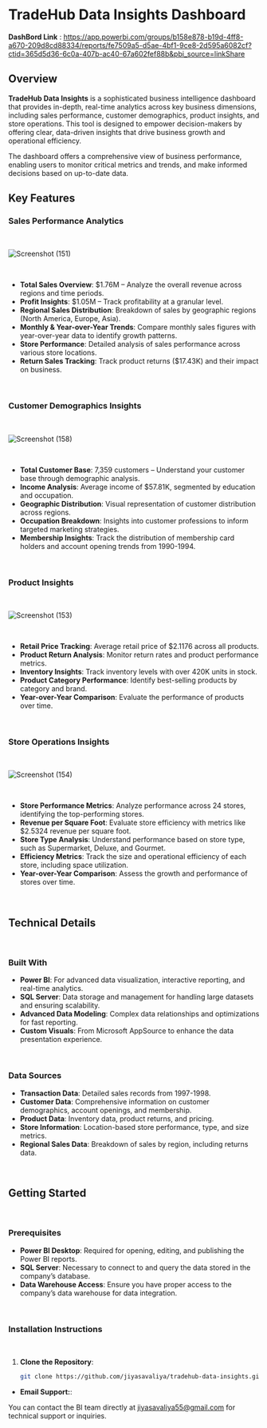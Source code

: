 # TradeHub Data Insights Dashboard

**DashBord Link** : https://app.powerbi.com/groups/b158e878-b19d-4ff8-a670-209d8cd88334/reports/fe7509a5-d5ae-4bf1-9ce8-2d595a6082cf?ctid=365d5d36-6c0a-407b-ac40-67a602fef88b&pbi_source=linkShare


## Overview
**TradeHub Data Insights** is a sophisticated business intelligence dashboard that provides in-depth, real-time analytics across key business dimensions, including sales performance, customer demographics, product insights, and store operations. This tool is designed to empower decision-makers by offering clear, data-driven insights that drive business growth and operational efficiency.

The dashboard offers a comprehensive view of business performance, enabling users to monitor critical metrics and trends, and make informed decisions based on up-to-date data.


## Key Features

### Sales Performance Analytics

<br>

![Screenshot (151)](https://github.com/user-attachments/assets/486fa9f4-96f2-412e-91e8-8a1233c306df)


<br>

- **Total Sales Overview**: $1.76M – Analyze the overall revenue across regions and time periods.
- **Profit Insights**: $1.05M – Track profitability at a granular level.
- **Regional Sales Distribution**: Breakdown of sales by geographic regions (North America, Europe, Asia).
- **Monthly & Year-over-Year Trends**: Compare monthly sales figures with year-over-year data to identify growth patterns.
- **Store Performance**: Detailed analysis of sales performance across various store locations.
- **Return Sales Tracking**: Track product returns ($17.43K) and their impact on business.

<br>

### Customer Demographics Insights

<br>

![Screenshot (158)](https://github.com/user-attachments/assets/966aee33-f970-493c-8ad9-bd34daa7120e)

<br>

- **Total Customer Base**: 7,359 customers – Understand your customer base through demographic analysis.
- **Income Analysis**: Average income of $57.81K, segmented by education and occupation.
- **Geographic Distribution**: Visual representation of customer distribution across regions.
- **Occupation Breakdown**: Insights into customer professions to inform targeted marketing strategies.
- **Membership Insights**: Track the distribution of membership card holders and account opening trends from 1990-1994.

<br>

### Product Insights

<br>

![Screenshot (153)](https://github.com/user-attachments/assets/3194e34f-5d99-41ec-8bec-ce5d9229071a)


<br>

- **Retail Price Tracking**: Average retail price of $2.1176 across all products.
- **Product Return Analysis**: Monitor return rates and product performance metrics.
- **Inventory Insights**: Track inventory levels with over 420K units in stock.
- **Product Category Performance**: Identify best-selling products by category and brand.
- **Year-over-Year Comparison**: Evaluate the performance of products over time.

<br>

### Store Operations Insights

<br>

![Screenshot (154)](https://github.com/user-attachments/assets/ab0dce53-4d08-46ed-9601-9002a6ab65a6)

<br>

- **Store Performance Metrics**: Analyze performance across 24 stores, identifying the top-performing stores.
- **Revenue per Square Foot**: Evaluate store efficiency with metrics like $2.5324 revenue per square foot.
- **Store Type Analysis**: Understand performance based on store type, such as Supermarket, Deluxe, and Gourmet.
- **Efficiency Metrics**: Track the size and operational efficiency of each store, including space utilization.
- **Year-over-Year Comparison**: Assess the growth and performance of stores over time.

<br>

## Technical Details

<br>

### Built With
- **Power BI**: For advanced data visualization, interactive reporting, and real-time analytics.
- **SQL Server**: Data storage and management for handling large datasets and ensuring scalability.
- **Advanced Data Modeling**: Complex data relationships and optimizations for fast reporting.
- **Custom Visuals**: From Microsoft AppSource to enhance the data presentation experience.

<br>

### Data Sources
- **Transaction Data**: Detailed sales records from 1997-1998.
- **Customer Data**: Comprehensive information on customer demographics, account openings, and membership.
- **Product Data**: Inventory data, product returns, and pricing.
- **Store Information**: Location-based store performance, type, and size metrics.
- **Regional Sales Data**: Breakdown of sales by region, including returns data.

<br>

## Getting Started

<br>

### Prerequisites
- **Power BI Desktop**: Required for opening, editing, and publishing the Power BI reports.
- **SQL Server**: Necessary to connect to and query the data stored in the company’s database.
- **Data Warehouse Access**: Ensure you have proper access to the company’s data warehouse for data integration.

<br>

### Installation Instructions

<br>

1. **Clone the Repository**:  
   ```bash
   git clone https://github.com/jiyasavaliya/tradehub-data-insights.git

- **Email Support:**:
  
You can contact the BI team directly at [jiyasavaliya55@gmail.com](mailto:jiyasavaliya55@gmail.com) for technical support or inquiries.
